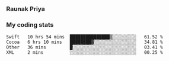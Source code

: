 ### Raunak Priya

### My coding stats

<!--START_SECTION:waka-->
```text
Swift   10 hrs 54 mins  ███████████████▒░░░░░░░░░   61.52 % 
Cocoa   6 hrs 10 mins   ████████▓░░░░░░░░░░░░░░░░   34.81 % 
Other   36 mins         █░░░░░░░░░░░░░░░░░░░░░░░░   03.41 % 
XML     2 mins          ░░░░░░░░░░░░░░░░░░░░░░░░░   00.25 % 
```
<!--END_SECTION:waka-->
